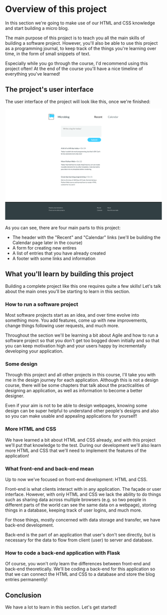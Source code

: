 # Overview of this project

In this section we're going to make use of our HTML and CSS knowledge and start building a micro blog.

The main purpose of this project is to teach you all the main skills of building a software project. However, you'll also be able to use this project as a programming journal, to keep track of the things you're learning over time, in the form of small snippets of text.

Especially while you go through the course, I'd recommend using this project often! At the end of the course you'll have a nice timeline of everything you've learned!

## The project's user interface

The user interface of the project will look like this, once we're finished:

![Microblog user interface](./assets/microblog-home.png)

As you can see, there are four main parts to this project:

- The header with the "Recent" and "Calendar" links (we'll be building the Calendar page later in the course)
- A form for creating new entires
- A list of entries that you have already created
- A footer with some links and information

## What you'll learn by building this project

Building a complete project like this one requires quite a few skills! Let's talk about the main ones you'll be starting to learn in this section.

### How to run a software project

Most software projects start as an idea, and over time evolve into something more. You add features, come up with new improvements, change things following user requests, and much more.

Throughout the section we'll be learning a bit about Agile and how to run a software project so that you don't get too bogged down initially and so that you can keep motivation high and your users happy by incrementally developing your application.

### Some design

Through this project and all other projects in this course, I'll take you with me in the design journey for each application. Although this is not a design course, there will be some chapters that talk about the practicalities of designing an application, as well as information to become a better designer.

Even if your aim is not to be able to design webpages, knowing some design can be super helpful to understand other people's designs and also so you can make usable and appealing applications for yourself!

### More HTML and CSS

We have learned a bit about HTML and CSS already, and with this project we'll put that knowledge to the test. During our development we'll also learn more HTML and CSS that we'll need to implement the features of the application!

### What front-end and back-end mean

Up to now we've focused on front-end development: HTML and CSS.

Front-end is what clients interact with in any application. The façade or user interface. However, with only HTML and CSS we lack the ability to do things such as sharing data across multiple browsers (e.g. so two people in different parts of the world can see the same data on a webpage), storing things in a database, keeping track of user logins, and much more.

For those things, mostly concerned with data storage and transfer, we have back-end development.

Back-end is the part of an application that user's don't see directly, but is necessary for the data to flow from client (user) to server and database.

### How to code a back-end application with Flask

Of course, you won't only learn the differences between front-end and back-end theoretically. We'll be coding a back-end for this application so that we can connect the HTML and CSS to a database and store the blog entries permanently!

## Conclusion

We have a lot to learn in this section. Let's get started!